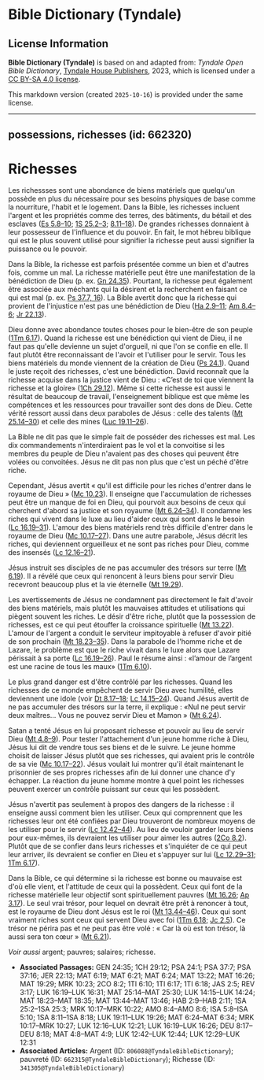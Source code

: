 # Bible Dictionary (Tyndale)

## License Information

**Bible Dictionary (Tyndale)** is based on and adapted from: _Tyndale Open Bible Dictionary_, [Tyndale House Publishers](https://tyndaleopenresources.com/), 2023, which is licensed under a [CC BY-SA 4.0 license](https://creativecommons.org/licenses/by-sa/4.0/legalcode.en).

This markdown version (created `2025-10-16`) is provided under the same license.



--------------------------------

## possessions, richesses (id: 662320)

Richesses
=========

Les richessses sont une abondance de biens matériels que quelqu'un possède en plus du nécessaire pour ses besoins physiques de base comme la nourriture, l'habit et le logement. Dans la Bible, les richesses incluent l'argent et les propriétés comme des terres, des bâtiments, du bétail et des esclaves ([Es 5\.8–10](https://ref.ly/Isa5:8-Isa5:10); [1S 25\.2–3](https://ref.ly/1Sam25:2-1Sam25:3); [8\.11–18](https://ref.ly/1Sam8:11-1Sam8:18)). De grandes richesses donnaient à leur possesseur de l'influence et du pouvoir. En fait, le mot hébreu biblique qui est le plus souvent utilisé pour signifier la richesse peut aussi signifier la puissance ou le pouvoir.

Dans la Bible, la richesse est parfois présentée comme un bien et d'autres fois, comme un mal. La richesse matérielle peut être une manifestation de la bénédiction de Dieu (p. ex. [Gn 24\.35](https://ref.ly/Gen24:35)). Pourtant, la richesse peut également être associée aux méchants qui la désirent et la recherchent en faisant ce qui est mal (p. ex. [Ps 37\.7, 16](https://ref.ly/Ps37:7,Ps37:16)). La Bible avertit donc que la richesse qui provient de l'injustice n'est pas une bénédiction de Dieu ([Ha 2\.9–11](https://ref.ly/Hab2:9-Hab2:11); [Am 8\.4–6](https://ref.ly/Amos8:4-Amos8:6); [Jr 22\.13](https://ref.ly/Jer22:13)).

Dieu donne avec abondance toutes choses pour le bien\-être de son peuple ([1Tm 6\.17](https://ref.ly/1Tim6:17)). Quand la richesse est une bénédiction qui vient de Dieu, il ne faut pas qu'elle devienne un sujet d'orgueil, ni que l'on se confie en elle. Il faut plutôt être reconnaissant de l'avoir et l'utiliser pour le servir. Tous les biens matériels du monde viennent de la création de Dieu ([Ps 24\.1](https://ref.ly/Ps24:1)). Quand le juste reçoit des richesses, c'est une bénédiction. David reconnaît que la richesse acquise dans la justice vient de Dieu : «C’est de toi que viennent la richesse et la gloire» ([1Ch 29\.12](https://ref.ly/1Chr29:12)). Même si cette richesse est aussi le résultat de beaucoup de travail, l'enseignement biblique est que même les compétences et les ressources pour travailler sont des dons de Dieu. Cette vérité ressort aussi dans deux paraboles de Jésus : celle des talents ([Mt 25\.14–30](https://ref.ly/Matt25:14-Matt25:30)) et celle des mines ([Luc 19\.11–26](https://ref.ly/Luke19:11-Luke19:26)).

La Bible ne dit pas que le simple fait de posséder des richesses est mal. Les dix commandements n'interdiraient pas le vol et la convoitise si les membres du peuple de Dieu n'avaient pas des choses qui peuvent être volées ou convoitées. Jésus ne dit pas non plus que c'est un péché d'être riche.

Cependant, Jésus avertit « qu'il est difficile pour les riches d'entrer dans le royaume de Dieu » ([Mc 10\.23](https://ref.ly/Mark10:23)). Il enseigne que l'accumulation de richesses peut être un manque de foi en Dieu, qui pourvoit aux besoins de ceux qui cherchent d'abord sa justice et son royaume ([Mt 6\.24–34](https://ref.ly/Matt6:24-Matt6:34)). Il condamne les riches qui vivent dans le luxe au lieu d'aider ceux qui sont dans le besoin ([Lc 16\.19–31](https://ref.ly/Luke16:19-Luke16:31)). L'amour des biens matériels rend très difficile d'entrer dans le royaume de Dieu ([Mc 10\.17–27](https://ref.ly/Mark10:17-Mark10:27)). Dans une autre parabole, Jésus décrit les riches, qui deviennent orgueilleux et ne sont pas riches pour Dieu, comme des insensés ([Lc 12\.16–21](https://ref.ly/Luke12:16-Luke12:21)).

Jésus instruit ses disciples de ne pas accumuler des trésors sur terre ([Mt 6\.19](https://ref.ly/Matt6:19)). Il a révélé que ceux qui renoncent à leurs biens pour servir Dieu recevront beaucoup plus et la vie éternelle ([Mt 19\.29](https://ref.ly/Matt19:29)).

Les avertissements de Jésus ne condamnent pas directement le fait d'avoir des biens matériels, mais plutôt les mauvaises attitudes et utilisations qui piègent souvent les riches. Le désir d'être riche, plutôt que la possession de richesses, est ce qui peut étouffer la croissance spirituelle ([Mt 13\.22](https://ref.ly/Matt13:22)). L'amour de l'argent a conduit le serviteur impitoyable à refuser d'avoir pitié de son prochain ([Mt 18\.23–35](https://ref.ly/Matt18:23-Matt18:35)). Dans la parabole de l'homme riche et de Lazare, le problème est que le riche vivait dans le luxe alors que Lazare périssait à sa porte ([Lc 16\.19–26](https://ref.ly/Luke16:19-Luke16:26)). Paul le résume ainsi : «l’amour de l’argent est une racine de tous les maux» ([1Tm 6\.10](https://ref.ly/1Tim6:10)).

Le plus grand danger est d'être contrôlé par les richesses. Quand les richesses de ce monde empêchent de servir Dieu avec humilité, elles deviennent une idole (voir [Dt 8\.17–18](https://ref.ly/Deut8:17-Deut8:18); [Lc 14\.15–24](https://ref.ly/Luke14:15-Luke14:24)). Quand Jésus avertit de ne pas accumuler des trésors sur la terre, il explique : «Nul ne peut servir deux maîtres… Vous ne pouvez servir Dieu et Mamon » ([Mt 6\.24](https://ref.ly/Matt6:24)). 

Satan a tenté Jésus en lui proposant richesse et pouvoir au lieu de servir Dieu ([Mt 4\.8–9](https://ref.ly/Matt4:8-Matt4:9)). Pour tester l'attachement d'un jeune homme riche à Dieu, Jésus lui dit de vendre tous ses biens et de le suivre. Le jeune homme choisit de laisser Jésus plutôt que ses richesses, qui avaient pris le contrôle de sa vie ([Mc 10\.17–22](https://ref.ly/Mark10:17-Mark10:22)). Jésus voulait lui montrer qu'il était maintenant le prisonnier de ses propres richesses afin de lui donner une chance d'y échapper. La réaction du jeune homme montre à quel point les richesses peuvent exercer un contrôle puissant sur ceux qui les possèdent.

Jésus n'avertit pas seulement à propos des dangers de la richesse : il enseigne aussi comment bien les utiliser. Ceux qui comprennent que les richesses leur ont été confiées par Dieu trouveront de nombreux moyens de les utiliser pour le servir ([Lc 12\.42–44](https://ref.ly/Luke12:42-Luke12:44)). Au lieu de vouloir garder leurs biens pour eux\-mêmes, ils devraient les utiliser pour aimer les autres ([2Co 8\.2](https://ref.ly/2Cor8:2)). Plutôt que de se confier dans leurs richesses et s'inquiéter de ce qui peut leur arriver, ils devraient se confier en Dieu et s'appuyer sur lui ([Lc 12\.29–31](https://ref.ly/Luke12:29-Luke12:31); [1Tm 6\.17](https://ref.ly/1Tim6:17)).

Dans la Bible, ce qui détermine si la richesse est bonne ou mauvaise est d'où elle vient, et l'attitude de ceux qui la possèdent. Ceux qui font de la richesse matérielle leur objectif sont spirituellement pauvres ([Mt 16\.26](https://ref.ly/Matt16:26); [Ap 3\.17](https://ref.ly/Rev3:17)). Le seul vrai trésor, pour lequel on devrait être prêt à renoncer à tout, est le royaume de Dieu dont Jésus est le roi ([Mt 13\.44–46](https://ref.ly/Matt13:44-Matt13:46)). Ceux qui sont vraiment riches sont ceux qui servent Dieu avec foi ([1Tm 6\.18](https://ref.ly/1Tim6:18); [Jc 2\.5](https://ref.ly/Jas2:5)). Ce trésor ne périra pas et ne peut pas être volé : « Car là où est ton trésor, là aussi sera ton cœur » ([Mt 6\.21](https://ref.ly/Matt6:21)).

*Voir aussi* argent; pauvres; salaires; richesse.

* **Associated Passages:** GEN 24:35; 1CH 29:12; PSA 24:1; PSA 37:7; PSA 37:16; JER 22:13; MAT 6:19; MAT 6:21; MAT 6:24; MAT 13:22; MAT 16:26; MAT 19:29; MRK 10:23; 2CO 8:2; 1TI 6:10; 1TI 6:17; 1TI 6:18; JAS 2:5; REV 3:17; LUK 16:19–LUK 16:31; MAT 25:14–MAT 25:30; LUK 14:15–LUK 14:24; MAT 18:23–MAT 18:35; MAT 13:44–MAT 13:46; HAB 2:9–HAB 2:11; 1SA 25:2–1SA 25:3; MRK 10:17–MRK 10:22; AMO 8:4–AMO 8:6; ISA 5:8–ISA 5:10; 1SA 8:11–1SA 8:18; LUK 19:11–LUK 19:26; MAT 6:24–MAT 6:34; MRK 10:17–MRK 10:27; LUK 12:16–LUK 12:21; LUK 16:19–LUK 16:26; DEU 8:17–DEU 8:18; MAT 4:8–MAT 4:9; LUK 12:42–LUK 12:44; LUK 12:29–LUK 12:31
* **Associated Articles:** Argent (ID: `806088@TyndaleBibleDictionary`); pauvreté (ID: `662315@TyndaleBibleDictionary`); Richesse (ID: `341305@TyndaleBibleDictionary`)

